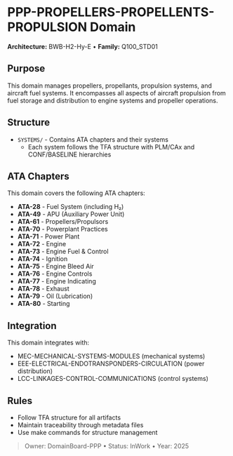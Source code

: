 # PPP-PROPELLERS-PROPELLENTS-PROPULSION Domain

**Architecture:** BWB-H2-Hy-E • **Family:** Q100_STD01

## Purpose

This domain manages propellers, propellants, propulsion systems, and aircraft fuel systems. It encompasses all aspects of aircraft propulsion from fuel storage and distribution to engine systems and propeller operations.

## Structure

- `SYSTEMS/` - Contains ATA chapters and their systems
  - Each system follows the TFA structure with PLM/CAx and CONF/BASELINE hierarchies

## ATA Chapters

This domain covers the following ATA chapters:
- **ATA-28** - Fuel System (including H₂)
- **ATA-49** - APU (Auxiliary Power Unit)
- **ATA-61** - Propellers/Propulsors
- **ATA-70** - Powerplant Practices
- **ATA-71** - Power Plant
- **ATA-72** - Engine
- **ATA-73** - Engine Fuel & Control
- **ATA-74** - Ignition
- **ATA-75** - Engine Bleed Air
- **ATA-76** - Engine Controls
- **ATA-77** - Engine Indicating
- **ATA-78** - Exhaust
- **ATA-79** - Oil (Lubrication)
- **ATA-80** - Starting

## Integration

This domain integrates with:
- MEC-MECHANICAL-SYSTEMS-MODULES (mechanical systems)
- EEE-ELECTRICAL-ENDOTRANSPONDERS-CIRCULATION (power distribution)
- LCC-LINKAGES-CONTROL-COMMUNICATIONS (control systems)

## Rules

- Follow TFA structure for all artifacts
- Maintain traceability through metadata files
- Use make commands for structure management

> Owner: DomainBoard-PPP • Status: InWork • Year: 2025
